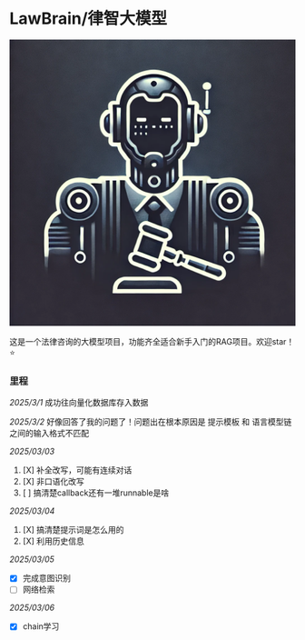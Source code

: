 # LawBrain/律智大模型

![1741274436427](images/README/1741274436427.png)

这是一个法律咨询的大模型项目，功能齐全适合新手入门的RAG项目。欢迎star！⭐

### 里程

*2025/3/1*
成功往向量化数据库存入数据

*2025/3/2*
好像回答了我的问题了！问题出在根本原因是 提示模板 和 语言模型链 之间的输入格式不匹配

*2025/03/03*

1. [X]  补全改写，可能有连续对话
2. [X]  非口语化改写
3. [ ]  搞清楚callback还有一堆runnable是啥

*2025/03/04*

1. [X]  搞清楚提示词是怎么用的
2. [X]  利用历史信息

*2025/03/05*

* [X]  完成意图识别
* [ ]  网络检索

*2025/03/06*

* [X]  chain学习
